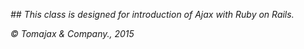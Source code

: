 _## This class is designed for introduction of Ajax with Ruby on Rails._

_© Tomajax & Company., 2015_
